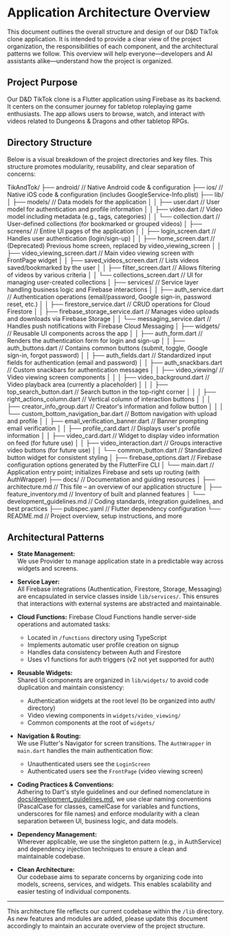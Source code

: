 # Application Architecture Overview

This document outlines the overall structure and design of our D&D TikTok clone application. It is intended to provide a clear view of the project organization, the responsibilities of each component, and the architectural patterns we follow. This overview will help everyone—developers and AI assistants alike—understand how the project is organized.

## Project Purpose

Our D&D TikTok clone is a Flutter application using Firebase as its backend. It centers on the consumer journey for tabletop roleplaying game enthusiasts. The app allows users to browse, watch, and interact with videos related to Dungeons & Dragons and other tabletop RPGs.

## Directory Structure

Below is a visual breakdown of the project directories and key files. This structure promotes modularity, reusability, and clear separation of concerns: 

TikAndTok/
├── android/ // Native Android code & configuration
├── ios/ // Native iOS code & configuration (includes GoogleService-Info.plist)
├── lib/
│ ├── models/ // Data models for the application
│ │ ├── user.dart // User model for authentication and profile information
│ │ ├── video.dart // Video model including metadata (e.g., tags, categories)
│ │ └── collection.dart // User-defined collections (for bookmarked or grouped videos)
│ ├── screens/ // Entire UI pages of the application
│ │ ├── login_screen.dart // Handles user authentication (login/sign-up)
│ │ ├── home_screen.dart // (Deprecated) Previous home screen, replaced by video_viewing_screen
│ │ ├── video_viewing_screen.dart // Main video viewing screen with FrontPage widget
│ │ ├── saved_videos_screen.dart // Lists videos saved/bookmarked by the user
│ │ ├── filter_screen.dart // Allows filtering of videos by various criteria
│ │ └── collections_screen.dart // UI for managing user-created collections
│ ├── services/ // Service layer handling business logic and Firebase interactions
│ │ ├── auth_service.dart // Authentication operations (email/password, Google sign-in, password reset, etc.)
│ │ ├── firestore_service.dart // CRUD operations for Cloud Firestore
│ │ ├── firebase_storage_service.dart // Manages video uploads and downloads via Firebase Storage
│ │ └── messaging_service.dart // Handles push notifications with Firebase Cloud Messaging
│ ├── widgets/ // Reusable UI components across the app
│ │ ├── auth_form.dart // Renders the authentication form for login and sign-up
│ │ ├── auth_buttons.dart // Contains common buttons (submit, toggle, Google sign-in, forgot password)
│ │ ├── auth_fields.dart // Standardized input fields for authentication (email and password)
│ │ ├── auth_snackbars.dart // Custom snackbars for authentication messages
│ │ ├── video_viewing/ // Video viewing screen components
│ │ │ ├── video_background.dart // Video playback area (currently a placeholder)
│ │ │ ├── top_search_button.dart // Search button in the top-right corner
│ │ │ ├── right_actions_column.dart // Vertical column of interaction buttons
│ │ │ ├── creator_info_group.dart // Creator's information and follow button
│ │ │ └── custom_bottom_navigation_bar.dart // Bottom navigation with upload and profile
│ │ ├── email_verification_banner.dart // Banner prompting email verification
│ │ ├── profile_card.dart // Displays user's profile information
│ │ ├── video_card.dart // Widget to display video information on feed (for future use)
│ │ ├── video_interaction.dart // Groups interactive video buttons (for future use)
│ │ └── common_button.dart // Standardized button widget for consistent styling
│ ├── firebase_options.dart // Firebase configuration options generated by the FlutterFire CLI
│ └── main.dart // Application entry point; initializes Firebase and sets up routing (with AuthWrapper)
├── docs/ // Documentation and guiding resources
│ ├── architecture.md // This file – an overview of our application structure
│ ├── feature_inventory.md // Inventory of built and planned features
│ └── development_guidelines.md // Coding standards, integration guidelines, and best practices
├── pubspec.yaml // Flutter dependency configuration
└── README.md // Project overview, setup instructions, and more


## Architectural Patterns

- **State Management:**  
  We use Provider to manage application state in a predictable way across widgets and screens.

- **Service Layer:**  
  All Firebase integrations (Authentication, Firestore, Storage, Messaging) are encapsulated in service classes inside `lib/services/`. This ensures that interactions with external systems are abstracted and maintainable.

- **Cloud Functions:**
  Firebase Cloud Functions handle server-side operations and automated tasks:
  - Located in `/functions` directory using TypeScript
  - Implements automatic user profile creation on signup
  - Handles data consistency between Auth and Firestore
  - Uses v1 functions for auth triggers (v2 not yet supported for auth)

- **Reusable Widgets:**  
  Shared UI components are organized in `lib/widgets/` to avoid code duplication and maintain consistency:
  - Authentication widgets at the root level (to be organized into auth/ directory)
  - Video viewing components in `widgets/video_viewing/`
  - Common components at the root of `widgets/`

- **Navigation & Routing:**  
  We use Flutter's Navigator for screen transitions. The `AuthWrapper` in `main.dart` handles the main authentication flow:
  - Unauthenticated users see the `LoginScreen`
  - Authenticated users see the `FrontPage` (video viewing screen)

- **Coding Practices & Conventions:**  
  Adhering to Dart's style guidelines and our defined nomenclature in [docs/development_guidelines.md](docs/development_guidelines.md), we use clear naming conventions (PascalCase for classes, camelCase for variables and functions, underscores for file names) and enforce modularity with a clean separation between UI, business logic, and data models.

- **Dependency Management:**  
  Wherever applicable, we use the singleton pattern (e.g., in AuthService) and dependency injection techniques to ensure a clean and maintainable codebase.

- **Clean Architecture:**  
  Our codebase aims to separate concerns by organizing code into models, screens, services, and widgets. This enables scalability and easier testing of individual components.

---

This architecture file reflects our current codebase within the `/lib` directory. As new features and modules are added, please update this document accordingly to maintain an accurate overview of the project structure.